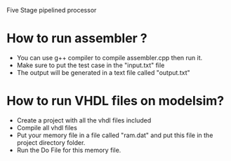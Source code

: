 Five Stage pipelined processor
# How to run assembler ?
- You can use g++ compiler to compile assembler.cpp then run it.
- Make sure to put the test case in the "input.txt" file
- The output will be generated in a text file called "output.txt"

# How to run VHDL files on modelsim?
- Create a project with all the vhdl files included
- Compile all vhdl files
- Put your memory file in a file called "ram.dat" and put this file in the project directory folder.
- Run the Do File for this memory file.
